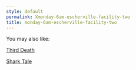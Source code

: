 ```yaml
---
style: default
permalink: Xmonday-6am-escherville-facility-two
title: monday-6am-escherville-facility-two
---
```

You may also like:

[Third Death](http://scp-wiki.net/third-death)

[Shark Tale](http://scp-wiki.net/shark-tale)
